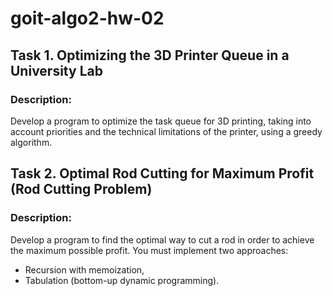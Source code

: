 # goit-algo2-hw-02

## Task 1. Optimizing the 3D Printer Queue in a University Lab
### Description:
Develop a program to optimize the task queue for 3D printing, taking into account priorities and the technical limitations of the printer, using a greedy algorithm.

## Task 2. Optimal Rod Cutting for Maximum Profit (Rod Cutting Problem)
### Description:
Develop a program to find the optimal way to cut a rod in order to achieve the maximum possible profit. You must implement two approaches:
- Recursion with memoization,
- Tabulation (bottom-up dynamic programming).
